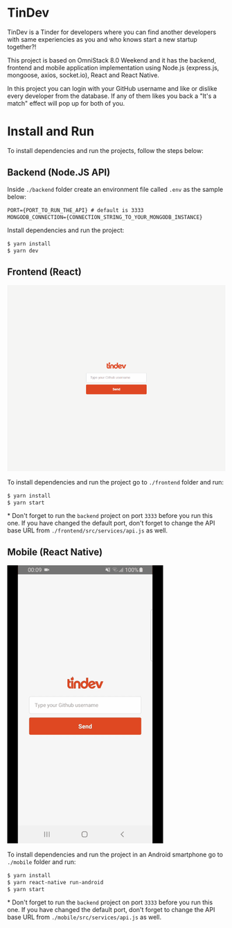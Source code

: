 # TinDev

TinDev is a Tinder for developers where you can find another developers with same experiencies as you and who knows start a new startup together?!

This project is based on OmniStack 8.0 Weekend and it has the backend, frontend and  mobile application implementation using Node.js (express.js, mongoose, axios, socket.io), React and React Native.

In this project you can login with your GitHub username and like or dislike every developer from the database. If any of them likes you back a "It's a match" effect will pop up for both of you.

# Install and Run

To install dependencies and run the projects, follow the steps below:

## Backend (Node.JS API)

Inside `./backend` folder create an environment file called `.env` as the sample below:

```
PORT={PORT_TO_RUN_THE_API} # default is 3333
MONGODB_CONNECTION={CONNECTION_STRING_TO_YOUR_MONGODB_INSTANCE}
```

Install dependencies and run the project:

```
$ yarn install
$ yarn dev
```
## Frontend (React)

![Frontend](./docs/frontend-sample.gif)

To install dependencies and run the project go to `./frontend` folder and run:

```
$ yarn install
$ yarn start
```

\* Don't forget to run the `backend` project on port `3333` before you run this one. If you have changed the default port, don't forget to change the API base URL from `./frontend/src/services/api.js` as well.

## Mobile (React Native)

![Mobile](./docs/mobile-sample.gif)

To install dependencies and run the project in an Android smartphone go to `./mobile` folder and run:

```
$ yarn install
$ yarn react-native run-android
$ yarn start
```

\* Don't forget to run the `backend` project on port `3333` before you run this one. If you have changed the default port, don't forget to change the API base URL from `./mobile/src/services/api.js` as well.
